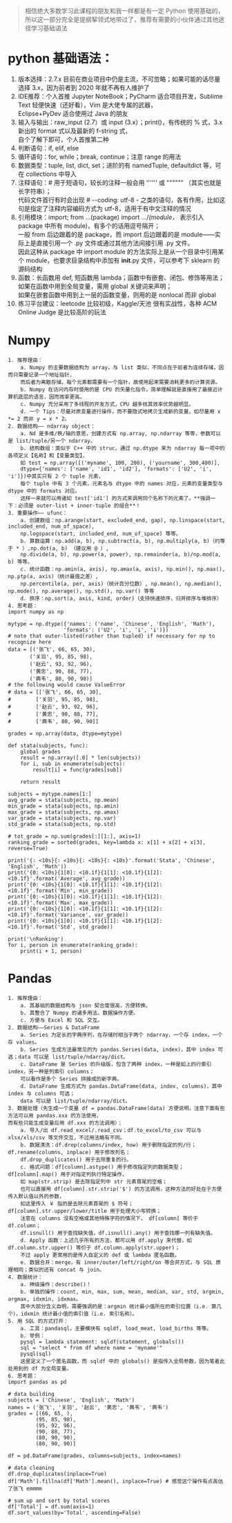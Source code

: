 > 相信绝大多数学习此课程的朋友和我一样都是有一定 Python 使用基础的，所以这一部分完全是提纲挈领式地带过了，推荐有需要的小伙伴通过其他途径学习基础语法

# python 基础语法：
1. 版本选择：2.7.x 目前在商业项目中仍是主流，不可忽略；如果可能的话尽量选择 3.x，因为前者到 2020 年就不再有人维护了
2. IDE推荐：个人首推 Jupyter NoteBook；PyCharm 适合项目开发，Sublime Text 轻便快速（还好看），Vim 是大佬专属的武器，  
Eclipse+PyDev 适合使用过 Java 的朋友
3. 输入与输出：raw_input (2.7）或 input (3.x）；print()，有传统的 % 式，3.x 新出的 format 式以及最新的 f-string 式，  
自个了解下即可，个人首推第二种
4. 判断语句：if, elif, else
5. 循环语句：for, while；break, continue；注意 range 的用法
6. 数据类型：tuple, list, dict, set；进阶的有 namedTuple, defaultdict 等，可在 collections 中导入
7. 注释语句：# 用于短语句，较长的注释一般会用 '''''' 或 """""" （其实也就是长字符串）；  
代码文件首行有时会出现 # --coding: utf-8 - 之类的语句，各有作用，比如这句是指定了注释内容编码方式为 utf-8，适用于有中文注释的情况
8. 引用模块：import; from …(package) import …/*(module，* 表示引入 package 中所有 module)，有多个的话用逗号隔开；  
一般 from 后边跟着的是 package，而 import 后边跟着的是 module——实际上是直接引用一个 .py 文件或通过其他方法间接引用 .py 文件。  
因此这种从 package 中 import module 的方法实际上是从一个目录中引用某个 module，也要求目录结构中添加有 __init__.py 文件，可以参考下 sklearn 的源码结构
9. 函数：长函数用 def, 短函数用 lambda；函数中有嵌套、闭包、修饰等用法；如果在函数中用到全局变量，需用 global 关键词来声明；  
如果在嵌套函数中用到上一层的函数变量，则用的是 nonlocal 而非 global
10. 练习平台建议：leetcode 比较初级，Kaggle/天池 很有实战性，各种 ACM Online Judge 是比较高阶的玩法

# Numpy
	1. 推荐理由：
		a. Numpy 的主要数据结构为 array，与 list 类似，不同点在于前者为连续存储，因而只需要记录一个地址指针，  
		而后者为离散存储，每个元素都需要有一个指针，故使用起来需要消耗更多的计算资源。
		b. Numpy 在访问内存时使用的是 CPU 的矢量化指令，简单理解就是直接用了最接近计算机底层的语言，因而效率更高。
		c. Numpy 充分采用了多线程的开发方式，CPU 越多核其效率优势越明显。
		d. 一个 Tips：尽量对原变量进行操作，而不要隐式地拷贝生成新的变量，如尽量用 x *= 2 而非 y = x * 2。
	2. 数据结构—— ndarray object：
		a. Nd 是多维/秩/轴的意思，创建方式有 np.array, np.ndarray 等等，参数可以是 list/tuple/另一个 ndarray。
		b. 结构数组：类似于 C++ 中的 struc，通过 np.dtype 来为 ndarray 每一项中的各项定义【名称】和【变量类型】，  
		如 test = np.array([('myname', 100, 200), ('yourname', 300,400)],   
		dtype={'names': ['name', 'id1', 'id2'], 'formats': ['U2', 'i', 'i']})中其实只有 2 个 tuple 元素，  
		每个 tuple 中有 3 个元素，元素名与 dtype 中的 names 对应，元素的变量类型与 dtype 中的 formats 对应。  
		这样一来就可以用诸如 test['id1'] 的方式来调用同个名称下的元素了。**强调一下：必须是 outer-list + inner-tuple 的组合**！
	3. 重要操作—— ufunc：
		a. 创建数组：np.arange(start, excluded_end, gap), np.linspace(start, included_end, num_of_space),   
		np.logspace(start, included_end, num_of_space) 等等。
		b. 算数运算：np.add(a, b), np.subtract(a, b), np.multiply(a, b)（约等于 * ）,np.dot(a, b) （建议用 @ ）,   
		np.divide(a, b), np.power(a, power), np.remainder(a, b)/np.mod(a, b) 等等。
		c. 统计函数：np.amin(a, axis), np.amax(a, axis), np.min(), np.max(), np.ptp(a, axis)（统计最值之差）,   
		np.percentile(a, per, axis)（统计百分位数）, np.mean(), np.median(), np.mode(), np.average(), np.std(), np.var() 等等
		d. 排序：np.sort(a, axis, kind, order)（支持快速排序，归并排序与堆排序）
	4. 思考题：
	import numpy as np
	
	mytype = np.dtype({'names': ('name', 'Chinese', 'English', 'Math'), 
	                  'formats': ('U2', 'i', 'i', 'i')})
	# note that outer-listed(rather than tupled) if necessary for np to recognize here
	data = [('张飞', 66, 65, 30), 
	       ('关羽', 95, 85, 98), 
	       ('赵云', 93, 92, 96), 
	       ('黄忠', 90, 88, 77), 
	       ('典韦', 80, 90, 90)]
	# the following would cause ValueError
	# data = [['张飞', 66, 65, 30], 
	#        ['关羽', 95, 85, 98], 
	#        ['赵云', 93, 92, 96], 
	#        ['黄忠', 90, 88, 77], 
	#        ['典韦', 80, 90, 90]]
	
	grades = np.array(data, dtype=mytype)
	
	def stata(subjects, func):
	    global grades
	    result = np.array([.0] * len(subjects))
	    for i, sub in enumerate(subjects):
	        result[i] = func(grades[sub])
	    
	    return result
	
	subjects = mytype.names[1:]
	avg_grade = stata(subjects, np.mean)
	min_grade = stata(subjects, np.amin)
	max_grade = stata(subjects, np.amax)
	var_grade = stata(subjects, np.var)
	std_grade = stata(subjects, np.std)
	
	# tot_grade = np.sum(grades[:][1:], axis=1)
	ranking_grade = sorted(grades, key=lambda x: x[1] + x[2] + x[3], reverse=True)
	
	print('{: <10s}{: <10s}{: <10s}{: <10s}'.format('Stata', 'Chinese', 'English', 'Math'))
	print('{0: <10s}{1[0]: <10.1f}{1[1]: <10.1f}{1[2]: <10.1f}'.format('Average', avg_grade))
	print('{0: <10s}{1[0]: <10.1f}{1[1]: <10.1f}{1[2]: <10.1f}'.format('Min', min_grade))
	print('{0: <10s}{1[0]: <10.1f}{1[1]: <10.1f}{1[2]: <10.1f}'.format('Max', max_grade))
	print('{0: <10s}{1[0]: <10.1f}{1[1]: <10.1f}{1[2]: <10.1f}'.format('Variance', var_grade))
	print('{0: <10s}{1[0]: <10.1f}{1[1]: <10.1f}{1[2]: <10.1f}'.format('Std', std_grade))
	
	print('\nRanking')
	for i, person in enumerate(ranking_grade):
	    print(i + 1, person)
	
# Pandas
	1. 推荐理由：
		a. 其基础的数据结构与 json 契合度很高，方便转换。
		b. 其整合了 Numpy 的诸多用法，数据操作方便。
		c. 方便与 Excel 和 SQL 交互。
	2. 数据结构——Series & DataFrame
		a. Series 为定长的字典序列，在存储时相当于两个 ndarray，一个存 index，一个存 values。
		b. Series 生成方法最常见的为 pandas.Series(data, index)，其中 index 可选；data 可以是 list/tuple/ndarray/dict。
		c. DataFrame 是 Series 的升级版，包含了两种 index，一种是如上的行索引 index，另一种是列索引 columns；  
		可以看作是多个 Series 拼接成的新字典。
		d. DataFrame 生成方式为 pandas.DataFrame(data, index, columns)，其中 index 与 columns 可选；  
		data 可以是 list/tuple/ndarray/dict。
	3. 数据处理（先生成一个变量 df = pandas.DataFrame(data) 方便说明，注意下面有些方法可以用 pandas.xxx 的方法使用，  
	而有些只能生成变量后用 df.xxx 的方法调用）：
		a. 导入/出 df.read_excel/.read_csv；df.to_excel/to_csv 可以与 xlsx/xls/csv 等文件交互，不过用法略有不同。
		b. 数据清洗：df.drop(columns/index, how) 用于删除指定的列/行；df.rename(columns, inplace) 用于修改列名；  
		df.drop_duplicates() 用于去除重复的行。
		c. 格式问题：df[column].astype() 用于修改指定列的数据类型；df[column].map() 用于对指定列执行特定操作，  
		如 map(str.strip) 是去除指定列中 str 元素首尾的空格；  
		也可以直接用 df[column].str.strip('$') 的方法调用，这种方法的好处在于方便传入默认值以外的参数，  
		如这里传入 ￥ 指的是去除元素首尾的 $ 符号；df[column].str.upper/lower/title 用于处理大小写转换；  
		注意在 columns 没有空格或其他特殊字符的情况下， df[column] 等价于 df.column；  
		df.isnull() 用于查找缺失值，df.isnull().any() 用于查找哪一列有缺失值。
		d. Apply 函数：上述几乎所有的方法，都可以用 df.apply 来代替，如 df.column.str.upper() 等价于 df.column.apply(str.upper)；  
		不过 apply 更常用的是传入自定义的 def 或 lambda 匿名函数。
		e. 数据合并：merge，有 inner/outer/left/right/on 等合并方式，与 SQL 原理相同；类似的还有 concat 与 join。
	4. 数据统计：
		a. 神级操作：describe()！
		b. 单独的操作：count, min, max, sum, mean, median, var, std, argmin, argmax, idxmin, idxmax。  
		其中大部分含义自明，需要强调的是：argmin 统计最小值所在的索引位置（i.e. 第几个），idxmin 统计最小值的索引值（i.e. 索引名称）。
	5. 用 SQL 的方式打开：
		a. 工具：pandasql，主要模块有 sqldf, load_meat, load_births 等等。
		b. 举例：
		pysql = lambda statement: sqldf(statement, globals())
		sql = "select * from df where name = 'myname'"
		pysql(sql)
		这里定义了一个匿名函数，而 sqldf 中的 globals() 是指传入全局参数，因为笔者此处用到的 df 为全局变量。
	6. 思考题：
	import pandas as pd
	
	# data building
	subjects = ('Chinese', 'English', 'Math')
	names = ('张飞', '关羽', '赵云', '黄忠', '典韦', '典韦')
	grades = [(66, 65, ), 
	         (95, 85, 98), 
	         (95, 92, 96), 
	         (90, 88, 77), 
	         (80, 90, 90), 
	         (80, 90, 90)]
	
	df = pd.DataFrame(grades, columns=subjects, index=names)
	
	# data cleaning
	df.drop_duplicates(inplace=True)
	df['Math'].fillna(df['Math'].mean(), inplace=True) # 感觉这个操作有点高估了张飞 emmmm
	
	# sum up and sort by total scores
	df['Total'] = df.sum(axis=1)
	df.sort_values(by='Total', ascending=False)
	
